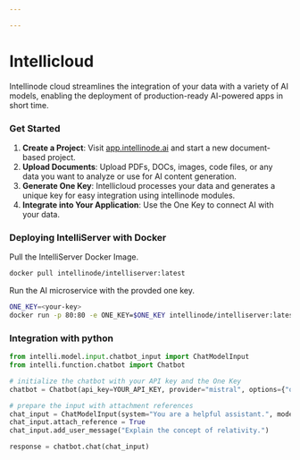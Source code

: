 ```yaml
---

---
```


# Intellicloud

Intellinode cloud streamlines the integration of your data with a variety of AI models, enabling the deployment of production-ready AI-powered apps in short time. 

### Get Started

1. **Create a Project**: Visit [app.intellinode.ai](https://app.intellinode.ai/) and start a new document-based project.
2. **Upload Documents**: Upload PDFs, DOCs, images, code files, or any data you want to analyze or use for AI content generation.
3. **Generate One Key**: Intellicloud processes your data and generates a unique key for easy integration using intellinode modules.
4. **Integrate into Your Application**: Use the One Key to connect AI with your data.


### Deploying IntelliServer with Docker

Pull the IntelliServer Docker Image.

```bash
docker pull intellinode/intelliserver:latest
```

Run the AI microservice with the provded one key.

```bash
ONE_KEY=<your-key>
docker run -p 80:80 -e ONE_KEY=$ONE_KEY intellinode/intelliserver:latest
```


### Integration with python

```python
from intelli.model.input.chatbot_input import ChatModelInput
from intelli.function.chatbot import Chatbot

# initialize the chatbot with your API key and the One Key
chatbot = Chatbot(api_key=YOUR_API_KEY, provider="mistral", options={"one_key": INTELLI_ONE_KEY})

# prepare the input with attachment references
chat_input = ChatModelInput(system="You are a helpful assistant.", model="mistral-medium")
chat_input.attach_reference = True
chat_input.add_user_message("Explain the concept of relativity.")

response = chatbot.chat(chat_input)
```
